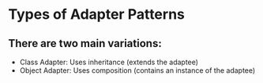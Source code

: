 # Types of Adapter Patterns
## There are two main variations:

- Class Adapter: Uses inheritance (extends the adaptee)
- Object Adapter: Uses composition (contains an instance of the adaptee)